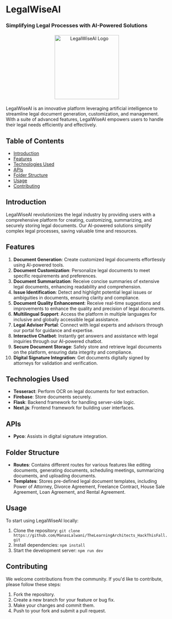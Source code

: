 # LegalWiseAI

### Simplifying Legal Processes with AI-Powered Solutions

<p align="center" style="margin-top:20px; margin-bottom:20px;">
  <img src="https://res.cloudinary.com/dbqqvw3gf/image/upload/v1694777447/SIH%20assets/Carousel_Hack-a-talk_fxatqc.png" alt="LegalWiseAI Logo" width="200"/>
</p>

LegalWiseAI is an innovative platform leveraging artificial intelligence to streamline legal document generation, customization, and management. With a suite of advanced features, LegalWiseAI empowers users to handle their legal needs efficiently and effectively.

## Table of Contents

- [Introduction](#introduction)
- [Features](#features)
- [Technologies Used](#technologies-used)
- [APIs](#apis)
- [Folder Structure](#folder-structure)
- [Usage](#usage)
- [Contributing](#contributing)

## Introduction

LegalWiseAI revolutionizes the legal industry by providing users with a comprehensive platform for creating, customizing, summarizing, and securely storing legal documents. Our AI-powered solutions simplify complex legal processes, saving valuable time and resources.

## Features

1. **Document Generation**: Create customized legal documents effortlessly using AI-powered tools.
2. **Document Customization**: Personalize legal documents to meet specific requirements and preferences.
3. **Document Summarization**: Receive concise summaries of extensive legal documents, enhancing readability and comprehension.
4. **Issue Identification**: Detect and highlight potential legal issues or ambiguities in documents, ensuring clarity and compliance.
5. **Document Quality Enhancement**: Receive real-time suggestions and improvements to enhance the quality and precision of legal documents.
6. **Multilingual Support**: Access the platform in multiple languages for inclusive and globally accessible legal assistance.
7. **Legal Adviser Portal**: Connect with legal experts and advisors through our portal for guidance and expertise.
8. **Interactive Chatbot**: Instantly get answers and assistance with legal inquiries through our AI-powered chatbot.
9. **Secure Document Storage**: Safely store and retrieve legal documents on the platform, ensuring data integrity and compliance.
10. **Digital Signature Integration**: Get documents digitally signed by attorneys for validation and verification.

## Technologies Used

- **Tesseract**: Perform OCR on legal documents for text extraction.
- **Firebase**: Store documents securely.
- **Flask**: Backend framework for handling server-side logic.
- **Next.js**: Frontend framework for building user interfaces.

## APIs

- **Pyco**: Assists in digital signature integration.

## Folder Structure

- **Routes**: Contains different routes for various features like editing documents, generating documents, scheduling meetings, summarizing documents, and uploading documents.
- **Templates**: Stores pre-defined legal document templates, including Power of Attorney, Divorce Agreement, Freelance Contract, House Sale Agreement, Loan Agreement, and Rental Agreement.

## Usage

To start using LegalWiseAI locally:

1. Clone the repository: `git clone https://github.com/ManasLalwani/TheLearningArchitects_HackThisFall.git`
2. Install dependencies: `npm install`
3. Start the development server: `npm run dev`

## Contributing

We welcome contributions from the community. If you'd like to contribute, please follow these steps:

1. Fork the repository.
2. Create a new branch for your feature or bug fix.
3. Make your changes and commit them.
4. Push to your fork and submit a pull request.
